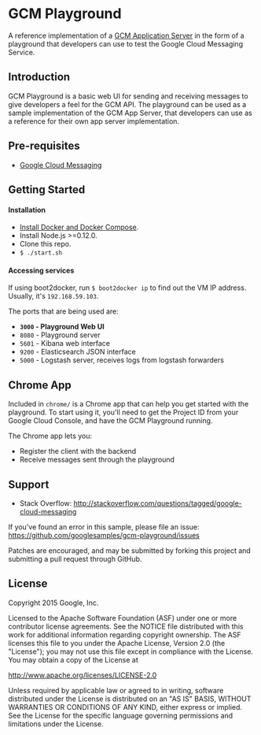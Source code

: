 GCM Playground
============

A reference implementation of a [GCM Application Server](https://developers.google.com/cloud-messaging/server#role) in the form of a playground that  developers can use to test the Google Cloud Messaging Service.


Introduction
------------

GCM Playground is a basic web UI for sending and receiving messages to give developers a feel for the GCM API. The playground can be used as a sample implementation of the GCM App Server, that developers can use as a reference for their own app server implementation.


Pre-requisites
--------------

- [Google Cloud Messaging](https://developers.google.com/cloud-messaging/gcm)


Getting Started
---------------

#### Installation

- [Install Docker and Docker Compose](https://docs.docker.com/compose/install/).
- Install Node.js >=0.12.0.
- Clone this repo.
- `$ ./start.sh`

#### Accessing services

If using boot2docker, run `$ boot2docker ip` to find out the VM IP address. Usually, it's `192.168.59.103`.

The ports that are being used are:

- **`3000` - Playground Web UI**
- `8080` - Playground server
- `5601` - Kibana web interface
- `9200` - Elasticsearch JSON interface
- `5000` - Logstash server, receives logs from logstash forwarders


Chrome App
-----------

Included in `chrome/` is a Chrome app that can help you get started with the playground. To start using it, you'll need to get the Project ID from your Google Cloud Console, and have the GCM Playground running.

The Chrome app lets you:
- Register the client with the backend
- Receive messages sent through the playground


Support
-------

- Stack Overflow: http://stackoverflow.com/questions/tagged/google-cloud-messaging

If you've found an error in this sample, please file an issue: https://github.com/googlesamples/gcm-playground/issues

Patches are encouraged, and may be submitted by forking this project and submitting a pull request through GitHub.


License
-------

Copyright 2015 Google, Inc.

Licensed to the Apache Software Foundation (ASF) under one or more contributor
license agreements.  See the NOTICE file distributed with this work for
additional information regarding copyright ownership.  The ASF licenses this
file to you under the Apache License, Version 2.0 (the "License"); you may not
use this file except in compliance with the License.  You may obtain a copy of
the License at

  http://www.apache.org/licenses/LICENSE-2.0

Unless required by applicable law or agreed to in writing, software
distributed under the License is distributed on an "AS IS" BASIS, WITHOUT
WARRANTIES OR CONDITIONS OF ANY KIND, either express or implied.  See the
License for the specific language governing permissions and limitations under
the License.
